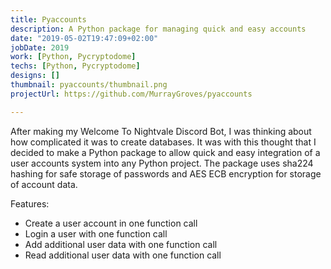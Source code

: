 ```yaml
---
title: Pyaccounts
description: A Python package for managing quick and easy accounts
date: "2019-05-02T19:47:09+02:00"
jobDate: 2019
work: [Python, Pycryptodome]
techs: [Python, Pycryptodome]
designs: []
thumbnail: pyaccounts/thumbnail.png
projectUrl: https://github.com/MurrayGroves/pyaccounts

---
```


After making my Welcome To Nightvale Discord Bot, I was thinking about how complicated it was to create databases. It was with this thought that I decided to make a Python package to allow quick and easy integration of a user accounts system into any Python project. The package uses sha224 hashing for safe storage of passwords and AES ECB encryption for storage of account data.

Features:
- Create a user account in one function call
- Login a user with one function call
- Add additional user data with one function call
- Read additional user data with one function call
